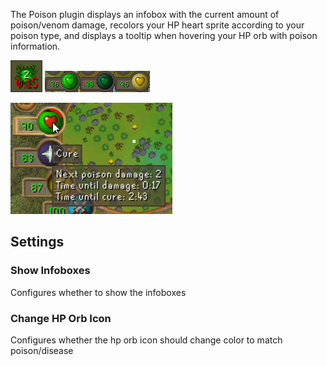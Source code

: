 The Poison plugin displays an infobox with the current amount of poison/venom damage, recolors your HP heart sprite according to your poison type, and displays a tooltip when hovering your HP orb with poison information.

![Poison information infobox](img/poison/poison_infobox.png) ![HP heart sprite recolors according to poison types](img/poison/poison_hp_orb.png)

![HP orb poison information tooltip](img/poison/poison_orb_tooltip.png)

## Settings

### Show Infoboxes

Configures whether to show the infoboxes

### Change HP Orb Icon

Configures whether the hp orb icon should change color to match poison/disease
